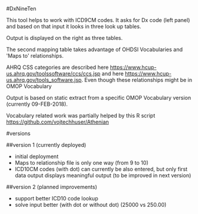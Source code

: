 #DxNineTen

This tool helps to work with ICD9CM codes. It asks for Dx code (left panel) and based on that input it looks in three look up tables.

Output is displayed on the right as three tables.

The second mapping table takes advantage of OHDSI Vocabularies and 'Maps to' relationships.

AHRQ CSS categories are described here https://www.hcup-us.ahrq.gov/toolssoftware/ccs/ccs.jsp and here https://www.hcup-us.ahrq.gov/tools_software.jsp. Even though these relationships might be in OMOP Vocabulary

Output is based on static extract from a specific OMOP Vocabulary version (currently 09-FEB-2018).

Vocabulary related work was partially helped by this R script https://github.com/vojtechhuser/Athenian





#versions

##version 1 (currently deployed)
- initial deployment
- Maps to relationship file is only one way (from 9 to 10)
- ICD10CM codes (with dot) can currently be also entered, but only first data output displays meaningful output (to be improved in next version)

##version 2 (planned improvements)
- support better ICD10 code lookup
- solve input better (with dot or without dot) (25000 vs 250.00) 